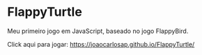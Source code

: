 # FlappyTurtle
Meu primeiro jogo em JavaScript, baseado no jogo FlappyBird.

Click aqui para jogar: https://joaocarlosap.github.io/FlappyTurtle/
